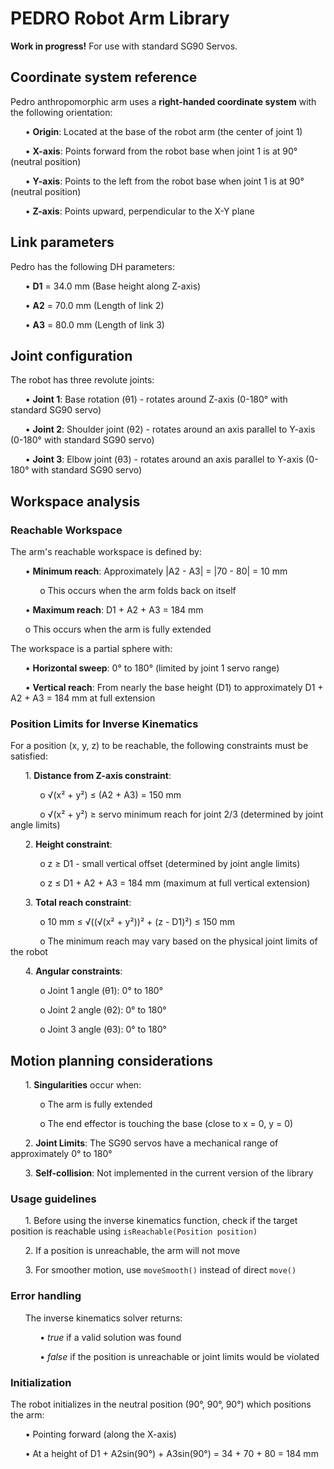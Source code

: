 # **PEDRO Robot Arm Library**
**Work in progress!** For use with standard SG90 Servos.

## **Coordinate system reference**

Pedro anthropomorphic arm uses a **right-handed coordinate system** with the following orientation:

  &nbsp;&nbsp;&nbsp;&nbsp;&nbsp;&nbsp;•	**Origin**: Located at the base of the robot arm (the center of joint 1)  
    
  &nbsp;&nbsp;&nbsp;&nbsp;&nbsp;&nbsp;•	**X-axis**: Points forward from the robot base when joint 1 is at 90° (neutral position) 
    
  &nbsp;&nbsp;&nbsp;&nbsp;&nbsp;&nbsp;•	**Y-axis**: Points to the left from the robot base when joint 1 is at 90° (neutral position)
    
  &nbsp;&nbsp;&nbsp;&nbsp;&nbsp;&nbsp;•	**Z-axis**: Points upward, perpendicular to the X-Y plane
  
## **Link parameters**

Pedro has the following DH parameters:

  &nbsp;&nbsp;&nbsp;&nbsp;&nbsp;&nbsp;•	**D1** = 34.0 mm (Base height along Z-axis)
      
  &nbsp;&nbsp;&nbsp;&nbsp;&nbsp;&nbsp;•	**A2** = 70.0 mm (Length of link 2)
      
  &nbsp;&nbsp;&nbsp;&nbsp;&nbsp;&nbsp;•	**A3** = 80.0 mm (Length of link 3)
    
    
    
## **Joint configuration**

The robot has three revolute joints:

  &nbsp;&nbsp;&nbsp;&nbsp;&nbsp;&nbsp;•	**Joint 1**: Base rotation (θ1) - rotates around Z-axis (0-180° with standard SG90 servo)
      
  &nbsp;&nbsp;&nbsp;&nbsp;&nbsp;&nbsp;•	**Joint 2**: Shoulder joint (θ2) - rotates around an axis parallel to Y-axis (0-180° with standard SG90 servo)
      
  &nbsp;&nbsp;&nbsp;&nbsp;&nbsp;&nbsp;•	**Joint 3**: Elbow joint (θ3) - rotates around an axis parallel to Y-axis (0-180° with standard SG90 servo)
    
    
## **Workspace analysis**

### **Reachable Workspace**

The arm's reachable workspace is defined by:

  &nbsp;&nbsp;&nbsp;&nbsp;&nbsp;&nbsp;•	**Minimum reach**: Approximately |A2 - A3| = |70 - 80| = 10 mm 
      
  &nbsp;&nbsp;&nbsp;&nbsp;&nbsp;&nbsp;&nbsp;&nbsp;&nbsp;&nbsp;&nbsp;&nbsp;o	This occurs when the arm folds back on itself
        
  &nbsp;&nbsp;&nbsp;&nbsp;&nbsp;&nbsp;•	**Maximum reach**: D1 + A2 + A3 = 184 mm
      
  &nbsp;&nbsp;&nbsp;&nbsp;&nbsp;&nbsp;o	This occurs when the arm is fully extended
      
      
The workspace is a partial sphere with:

  &nbsp;&nbsp;&nbsp;&nbsp;&nbsp;&nbsp;•	**Horizontal sweep**: 0° to 180° (limited by joint 1 servo range)
      
  &nbsp;&nbsp;&nbsp;&nbsp;&nbsp;&nbsp;•	**Vertical reach**: From nearly the base height (D1) to approximately D1 + A2 + A3 = 184 mm at full extension
    
    
### **Position Limits for Inverse Kinematics**

For a position (x, y, z) to be reachable, the following constraints must be satisfied:

&nbsp;&nbsp;&nbsp;&nbsp;&nbsp;&nbsp;1.	**Distance from Z-axis constraint**:

&nbsp;&nbsp;&nbsp;&nbsp;&nbsp;&nbsp;&nbsp;&nbsp;&nbsp;&nbsp;&nbsp;&nbsp;o	√(x² + y²) ≤ (A2 + A3) = 150 mm
    
&nbsp;&nbsp;&nbsp;&nbsp;&nbsp;&nbsp;&nbsp;&nbsp;&nbsp;&nbsp;&nbsp;&nbsp;o	√(x² + y²) ≥ servo minimum reach for joint 2/3 (determined by joint angle limits)
    
&nbsp;&nbsp;&nbsp;&nbsp;&nbsp;&nbsp;2.	**Height constraint**:

&nbsp;&nbsp;&nbsp;&nbsp;&nbsp;&nbsp;&nbsp;&nbsp;&nbsp;&nbsp;&nbsp;&nbsp;o	z ≥ D1 - small vertical offset (determined by joint angle limits)
    
&nbsp;&nbsp;&nbsp;&nbsp;&nbsp;&nbsp;&nbsp;&nbsp;&nbsp;&nbsp;&nbsp;&nbsp;o	z ≤ D1 + A2 + A3 = 184 mm (maximum at full vertical extension)
    
&nbsp;&nbsp;&nbsp;&nbsp;&nbsp;&nbsp;3.	**Total reach constraint**:

&nbsp;&nbsp;&nbsp;&nbsp;&nbsp;&nbsp;&nbsp;&nbsp;&nbsp;&nbsp;&nbsp;&nbsp;o	10 mm ≤ √((√(x² + y²))² + (z - D1)²) ≤ 150 mm
    
&nbsp;&nbsp;&nbsp;&nbsp;&nbsp;&nbsp;&nbsp;&nbsp;&nbsp;&nbsp;&nbsp;&nbsp;o	The minimum reach may vary based on the physical joint limits of the robot
    
&nbsp;&nbsp;&nbsp;&nbsp;&nbsp;&nbsp;4.	**Angular constraints**:

&nbsp;&nbsp;&nbsp;&nbsp;&nbsp;&nbsp;&nbsp;&nbsp;&nbsp;&nbsp;&nbsp;&nbsp;o	Joint 1 angle (θ1): 0° to 180°
  
&nbsp;&nbsp;&nbsp;&nbsp;&nbsp;&nbsp;&nbsp;&nbsp;&nbsp;&nbsp;&nbsp;&nbsp;o	Joint 2 angle (θ2): 0° to 180°
  
&nbsp;&nbsp;&nbsp;&nbsp;&nbsp;&nbsp;&nbsp;&nbsp;&nbsp;&nbsp;&nbsp;&nbsp;o	Joint 3 angle (θ3): 0° to 180°
  

## **Motion planning considerations**

&nbsp;&nbsp;&nbsp;&nbsp;&nbsp;&nbsp;1.	**Singularities** occur when:

&nbsp;&nbsp;&nbsp;&nbsp;&nbsp;&nbsp;&nbsp;&nbsp;&nbsp;&nbsp;&nbsp;&nbsp;o	The arm is fully extended
      
&nbsp;&nbsp;&nbsp;&nbsp;&nbsp;&nbsp;&nbsp;&nbsp;&nbsp;&nbsp;&nbsp;&nbsp;o	The end effector is touching the base (close to x = 0, y = 0)
      
&nbsp;&nbsp;&nbsp;&nbsp;&nbsp;&nbsp;2.	**Joint Limits**: The SG90 servos have a mechanical range of approximately 0° to 180°

&nbsp;&nbsp;&nbsp;&nbsp;&nbsp;&nbsp;3.	**Self-collision**: Not implemented in the current version of the library


### **Usage guidelines**

&nbsp;&nbsp;&nbsp;&nbsp;&nbsp;&nbsp;1.	Before using the inverse kinematics function, check if the target position is reachable using `isReachable(Position position)`
       
&nbsp;&nbsp;&nbsp;&nbsp;&nbsp;&nbsp;2.	If a position is unreachable, the arm will not move
       
&nbsp;&nbsp;&nbsp;&nbsp;&nbsp;&nbsp;3.	For smoother motion, use `moveSmooth()` instead of direct `move()`

### **Error handling**

&nbsp;&nbsp;&nbsp;&nbsp;&nbsp;&nbsp;The inverse kinematics solver returns:

&nbsp;&nbsp;&nbsp;&nbsp;&nbsp;&nbsp;&nbsp;&nbsp;&nbsp;&nbsp;&nbsp;&nbsp;•	*true* if a valid solution was found
  
&nbsp;&nbsp;&nbsp;&nbsp;&nbsp;&nbsp;&nbsp;&nbsp;&nbsp;&nbsp;&nbsp;&nbsp;•	*false* if the position is unreachable or joint limits would be violated

  
### **Initialization**
  
The robot initializes in the neutral position (90°, 90°, 90°) which positions the arm:
  
&nbsp;&nbsp;&nbsp;&nbsp;&nbsp;&nbsp;•	Pointing forward (along the X-axis)
  
&nbsp;&nbsp;&nbsp;&nbsp;&nbsp;&nbsp;•	At a height of D1 + A2sin(90°) + A3sin(90°) = 34 + 70 + 80 = 184 mm

